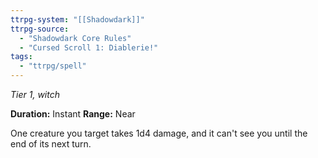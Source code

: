 ```yaml
---
ttrpg-system: "[[Shadowdark]]"
ttrpg-source: 
  - "Shadowdark Core Rules"
  - "Cursed Scroll 1: Diablerie!"
tags:
  - "ttrpg/spell"
---
```

*Tier 1, witch*

**Duration:** Instant
**Range:** Near

One creature you target takes 1d4 damage, and it can't see you until the end of its next turn.


